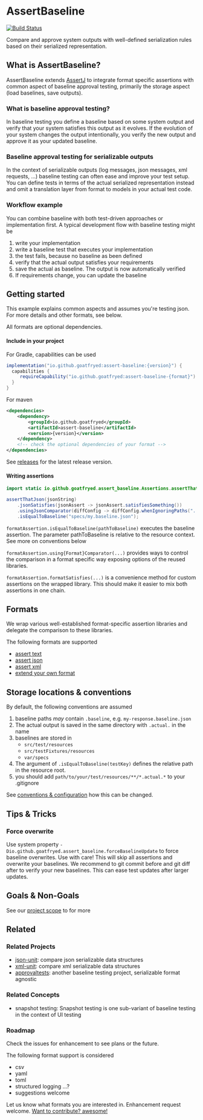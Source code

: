 # AssertBaseline
[![Build Status](https://github.com/goatfryed/assert-baseline/actions/workflows/verify.yml/badge.svg)](https://github.com/goatfryed/assert-baseline/actions/workflows/verify.yml)

Compare and approve system outputs with well-defined serialization rules based on their serialized representation.

## What is AssertBaseline?
AssertBaseline extends [AssertJ](https://github.com/assertj/assertj) to integrate format specific assertions with
common aspect of baseline approval testing, primarily the storage aspect (load baselines, save outputs).

### What is baseline approval testing?
In baseline testing you define a baseline based on some system output and verify that
your system satisfies this output as it evolves. If the evolution of your system changes
the output intentionally, you verify the new output and approve it as your updated baseline.

### Baseline approval testing for serializable outputs
In the context of serializable outputs (log messages, json messages, xml requests, ...)
baseline testing can often ease and improve your test setup. You can define tests in terms
of the actual serialized representation instead and omit a translation layer from format to models
in your actual test code.

### Workflow example
You can combine baseline with both test-driven approaches or implementation first.
A typical development flow with baseline testing might be
1. write your implementation
2. write a baseline test that executes your implementation
3. the test fails, because no baseline as been defined
4. verify that the actual output satisfies your requirements
5. save the actual as baseline. The output is now automatically verified
6. If requirements change, you can update the baseline

## Getting started
This example explains common aspects and assumes you're testing json.
For more details and other formats, see below.

All formats are optional dependencies.

#### Include in your project
For Gradle, capabilities can be used
```groovy
implementation("io.github.goatfryed:assert-baseline:{version}") {
  capabilities {
     requireCapability("io.github.goatfryed:assert-baseline-{format}")
  }
}
```

For maven
````xml
<dependencies>
    <dependency>
        <groupId>io.github.goatfryed</groupId>
        <artifactId>assert-baseline</artifactId>
        <version>{version}</version>
    </dependency>
    <!-- check the optional dependencies of your format -->
</dependencies>
````

See [releases](https://github.com/goatfryed/assert-baseline/releases) for the latest release version.

#### Writing assertions
```java
import static io.github.goatfryed.assert_baseline.Assertions.assertThatJson;

assertThatJson(jsonString)
    .jsonSatisfies(jsonAssert -> jsonAssert.satisfiesSomething())
    .usingJsonComparator(diffConfig -> diffConfig.whenIgnoringPaths("..."))
    .isEqualToBaseline("specs/my.baseline.json");
```
`formatAssertion.isEqualToBaseline(pathToBaseline)` executes the baseline assertion.
The parameter pathToBaseline is relative to the resource context. See more on conventions below

`formatAssertion.using{Format}Comparator(...)` provides ways to control the comparison
in a format specific way exposing options of the reused libraries.

`formatAssertion.formatSatisfies(...)` is a convenience method for custom assertions on the wrapped library.
This should make it easier to mix both assertions in one chain.

## Formats
We wrap various well-established format-specific assertion libraries and delegate
the comparison to these libraries.

The following formats are supported

- [assert text](./docs/assert-text-baseline.md)
- [assert json](./docs/assert-json-baseline.md)
- [assert xml](./docs/assert-xml-baseline.md)
- [extend your own format](./docs/extend-assert-baseline.md)

## Storage locations & conventions
By default, the following conventions are assumed

1. baseline paths *may* contain `.baseline`, e.g. `my-response.baseline.json`
2. The actual output is saved in the same directory with `.actual.` in the name
3. baselines are stored in
   - `src/test/resources`
   - `src/testFixtures/resources`
   - `var/specs`
4. The argument of `.isEqualToBaseline(testKey)` defines the relative path in the resource root.
5. you should add `path/to/your/test/resources/**/*.actual.*` to your .gitignore

See [conventions & configuration](./docs/convention-and-configuration.md) how this can be changed.

## Tips & Tricks
### Force overwrite
Use system property `-Dio.github.goatfryed.assert_baseline.forceBaselineUpdate` to force baseline overwrites.
Use with care! This will skip all assertions and overwrite your baselines.
We recommend to git commit before and git diff after to verify your new baselines. This can ease test updates after larger updates.


## Goals & Non-Goals
See our [project scope](./docs/project-scope.md) to for more

## Related
### Related Projects
- [json-unit](https://github.com/lukas-krecan/JsonUnit): compare json serializable data structures
- [xml-unit](https://www.xmlunit.org/): compare xml serializable data structures
- [approvaltests](https://github.com/approvals/approvaltests.java): another baseline testing project, serializable format agnostic

### Related Concepts
- snapshot testing: Snapshot testing is one sub-variant of baseline testing in the context of UI testing

### Roadmap
Check the issues for enhancement to see plans or the future.

The following format support is considered
- csv
- yaml
- toml
- structured logging ...?
- suggestions welcome

Let us know what formats you are interested in.
Enhancement request welcome. [Want to contribute? awesome!](./CONTRIBUTING.md)

